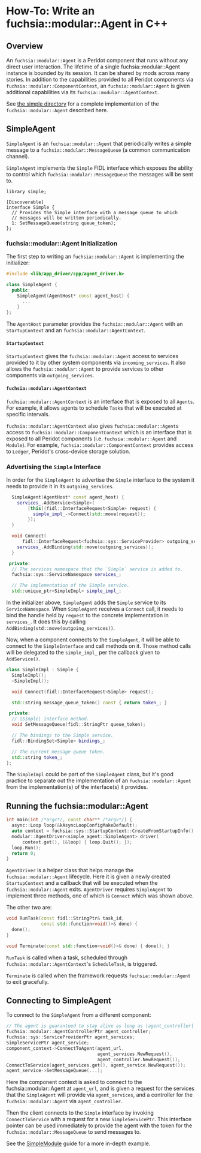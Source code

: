 # How-To: Write an fuchsia::modular::Agent in C++

## Overview

An `fuchsia::modular::Agent` is a Peridot component that runs without any direct user interaction.
The lifetime of a single fuchsia::modular::Agent instance is bounded by its session.  It can be
shared by mods across many stories. In addition to the capabilities provided to all
Peridot components via `fuchsia::modular::ComponentContext`, an `fuchsia::modular::Agent` is given additional
capabilities via its `fuchsia::modular::AgentContext`.

See [the simple directory](../simple/) for a complete implementation of
the `fuchsia::modular::Agent` described here.

## SimpleAgent

`SimpleAgent` is an `fuchsia::modular::Agent` that periodically writes a simple message to
a `fuchsia::modular::MessageQueue` (a common communication channel).

`SimpleAgent` implements the `Simple` FIDL interface which exposes the
ability to control which `fuchsia::modular::MessageQueue` the messages will be sent to.

```
library simple;

[Discoverable]
interface Simple {
  // Provides the Simple interface with a message queue to which
  // messages will be written periodically.
  1: SetMessageQueue(string queue_token);
};
```

### fuchsia::modular::Agent Initialization

The first step to writing an `fuchsia::modular::Agent` is implementing the initializer:

```c++
#include <lib/app_driver/cpp/agent_driver.h>

class SimpleAgent {
  public:
    SimpleAgent(AgentHost* const agent_host) {
      ...
    }
};
```

The `AgentHost` parameter provides the `fuchsia::modular::Agent` with an `StartupContext`
and an `fuchsia::modular::AgentContext`.

#### `StartupContext`

`StartupContext` gives the `fuchsia::modular::Agent` access to services provided to it by
other system components via `incoming_services`. It also allows the `fuchsia::modular::Agent`
to provide services to other components via `outgoing_services`.

#### `fuchsia::modular::AgentContext`

`fuchsia::modular::AgentContext` is an interface that is exposed to all `Agents`.
For example, it allows agents to schedule `Task`s that will be executed at
specific intervals.

`fuchsia::modular::AgentContext` also gives `fuchsia::modular::Agent`s access to `fuchsia::modular::ComponentContext` which is an
interface that is exposed to all Peridot components (i.e. `fuchsia::modular::Agent` and `Module`).
For example, `fuchsia::modular::ComponentContext` provides access to `Ledger`, Peridot's cross-device
storage solution.

### Advertising the `Simple` Interface

In order for the `SimpleAgent` to advertise the `Simple` interface to the system
it needs to provide it in its `outgoing_services`.

```c++
  SimpleAgent(AgentHost* const agent_host) {
    services_.AddService<Simple>(
        [this](fidl::InterfaceRequest<Simple> request) {
          simple_impl_->Connect(std::move(request));
        });
  }

  void Connect(
      fidl::InterfaceRequest<fuchsia::sys::ServiceProvider> outgoing_services) {
    services_.AddBinding(std::move(outgoing_services));
  }

 private:
  // The services namespace that the `Simple` service is added to.
  fuchsia::sys::ServiceNamespace services_;

  // The implementation of the Simple service.
  std::unique_ptr<SimpleImpl> simple_impl_;
```

In the initializer above, `SimpleAgent` adds the `Simple` service to its `ServiceNamespace`.
 When `SimpleAgent` receives a `Connect` call, it needs to bind the handle held by `request`
 to the concrete implementation in `services_`. It does this by calling
`AddBinding(std::move(outgoing_services))`.

Now, when a component connects to the `SimpleAgent`, it will be able to connect
to the `SimpleInterface` and call methods on it. Those method calls will be
delegated to the `simple_impl_` per the callback given to `AddService()`.

```c++
class SimpleImpl : Simple {
  SimpleImpl();
  ~SimpleImpl();

  void Connect(fidl::InterfaceRequest<Simple> request);

  std::string message_queue_token() const { return token_; }

 private:
  // |Simple| interface method.
  void SetMessageQueue(fidl::StringPtr queue_token);

  // The bindings to the Simple service.
  fidl::BindingSet<Simple> bindings_;

  // The current message queue token.
  std::string token_;
};
```

The `SimpleImpl` could be part of the `SimpleAgent` class, but it's good practice
to separate out the implementation of an `fuchsia::modular::Agent` from the implementation(s) of the
interface(s) it provides.

## Running the fuchsia::modular::Agent

```c++
int main(int /*argc*/, const char** /*argv*/) {
  async::Loop loop(&kAsyncLoopConfigMakeDefault);
  auto context = fuchsia::sys::StartupContext::CreateFromStartupInfo();
  modular::AgentDriver<simple_agent::SimpleAgent> driver(
      context.get(), [&loop] { loop.Quit(); });
  loop.Run();
  return 0;
}
```

`AgentDriver` is a helper class that helps manage the `fuchsia::modular::Agent` lifecycle. Here
it is given a newly created `StartupContext` and a callback that will be
executed when the `fuchsia::modular::Agent` exits. `AgentDriver` requires `SimpleAgent` to
implement three methods, one of which is `Connect` which was shown above.

The other two are:

```c++
void RunTask(const fidl::StringPtr& task_id,
             const std::function<void()>& done) {
  done();
}

void Terminate(const std::function<void()>& done) { done(); }
```

`RunTask` is called when a task, scheduled through `fuchsia::modular::AgentContext`'s `ScheduleTask`,
is triggered.

`Terminate` is called when the framework requests `fuchsia::modular::Agent` to
exit gracefully.

## Connecting to SimpleAgent

To connect to the `SimpleAgent` from a different component:

```c++
// The agent is guaranteed to stay alive as long as |agent_controller| stays in scope.
fuchsia::modular::AgentControllerPtr agent_controller;
fuchsia::sys::ServiceProviderPtr agent_services;
SimpleServicePtr agent_service;
component_context->ConnectToAgent(agent_url,
                                  agent_services.NewRequest(),
                                  agent_controller.NewRequest());
ConnectToService(agent_services.get(), agent_service.NewRequest());
agent_service->SetMessageQueue(...);
```

Here the component context is asked to connect to the fuchsia::modular::Agent at `agent_url`, and is
given a request for the services that the `SimpleAgent` will provide via `agent_services`,
and a controller for the `fuchsia::modular::Agent` via `agent_controller`.

Then the client connects to the `Simple` interface by invoking `ConnectToService` with
a request for a new `SimpleServicePtr`. This interface pointer can be used immediately
to provide the agent with the token for the `fuchsia::modular::MessageQueue` to send messages to.

See the [SimpleModule](how_to_write_a_mod.md) guide for a more in-depth example.
